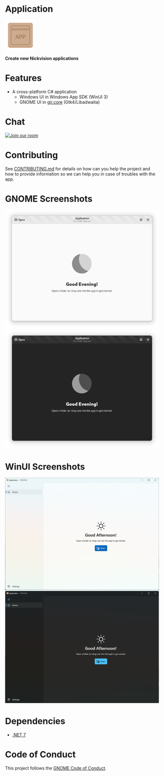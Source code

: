 # Application
<img src="NickvisionApplication.Shared/Resources/org.nickvision.application.png" width="100" height="100"/>

 **Create new Nickvision applications**

# Features
- A cross-platform C# application
  - Windows UI in Windows App SDK (WinUI 3)
  - GNOME UI in [gir.core](https://gircore.github.io/) (Gtk4/Libadwaita)

# Chat
<a href='https://matrix.to/#/#nickvision:matrix.org'><img width='140' alt='Join our room' src='https://user-images.githubusercontent.com/17648453/196094077-c896527d-af6d-4b43-a5d8-e34a00ffd8f6.png'/></a>

# Contributing

See [CONTRIBUTING.md](CONTRIBUTING.md) for details on how can you help the project and how to provide information so we can help you in case of troubles with the app.

# GNOME Screenshots
![GNOMELight](NickvisionApplication.GNOME/Screenshots/Light.png)
![GNOMEDark](NickvisionApplication.GNOME/Screenshots/Dark.png)

# WinUI Screenshots
![WinUILight](NickvisionApplication.WinUI/Screenshots/Light.png)
![WinUIDark](NickvisionApplication.WinUI/Screenshots/Dark.png)

# Dependencies
- [.NET 7](https://dotnet.microsoft.com/en-us/)

# Code of Conduct

This project follows the [GNOME Code of Conduct](https://wiki.gnome.org/Foundation/CodeOfConduct).

